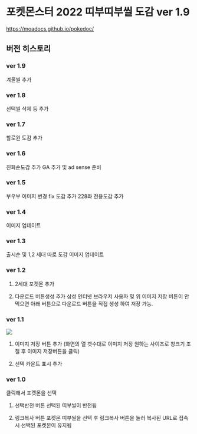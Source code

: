 포켓몬스터 2022 띠부띠부씰 도감 ver 1.9
==========================

https://moadocs.github.io/pokedoc/

## 버전 히스토리

### ver 1.9
겨울씰 추가
### ver 1.8
선택씰 삭제 등 추가
### ver 1.7
할로윈 도감 추가
### ver 1.6
진화순도감 추가
GA 추가 및 ad sense 준비
### ver 1.5
부우부 이미지 변경
fix 도감 추가
228좌 전용도감 추가
### ver 1.4
이미지 업데이트
### ver 1.3
출시순 및 1,2 세대 따로 도감
이미지 업데이트
### ver 1.2

1. 2세대 포켓몬 추가

2. 다운로드 버튼생성 추가
삼성 인터넷 브라우저 사용자 및 위 이미지 저장 버튼이 안 먹으면 아래 버튼으로 다운로드 버튼을 직접 생성 하여 저장 가능.
### ver 1.1
<img src="https://pokedoc.github.io/pokedoc/image/pokedoc.png">

1. 이미지 저장 버튼 추가
(화면의 열 갯수대로 이미지 저장
원하는 사이즈로 창크기 조절 후 이미지 저장버튼을 클릭)

2. 선택 카운트 표시 추가

### ver 1.0
클릭해서 포켓몬을 선택

1. 선택반전 버튼
선택된 띠부씰이 반전됨

2. 링크복사 버튼
포켓몬 띠부씰을 선택 후 링크복사 버튼을 눌러 복사된 URL로 접속시 선택된 포켓몬이 유지됨
